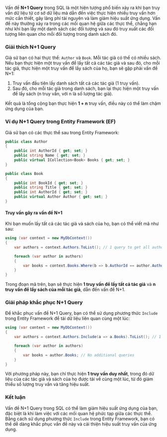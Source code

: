 Vấn đề **N+1 Query** trong SQL là một hiện tượng phổ biến xảy ra khi bạn truy vấn dữ liệu từ cơ sở dữ liệu mà dẫn đến việc thực hiện nhiều truy vấn hơn mức cần thiết, gây lãng phí tài nguyên và làm giảm hiệu suất ứng dụng. Vấn đề này thường xảy ra trong các mối quan hệ giữa các thực thể, chẳng hạn như khi bạn lấy một danh sách các đối tượng và sau đó truy xuất các đối tượng liên quan cho mỗi đối tượng trong danh sách đó.

### Giải thích N+1 Query

Giả sử bạn có hai thực thể: `Author` và `Book`. Mỗi tác giả có thể có nhiều sách. Nếu bạn thực hiện một truy vấn để lấy tất cả các tác giả và sau đó, cho mỗi tác giả, thực hiện một truy vấn để lấy sách của họ, bạn sẽ gặp phải vấn đề N+1:

1. Truy vấn đầu tiên lấy danh sách tất cả các tác giả (1 truy vấn).
2. Sau đó, cho mỗi tác giả trong danh sách, bạn lại thực hiện một truy vấn để lấy sách (n truy vấn, với n là số lượng tác giả).

Kết quả là tổng cộng bạn thực hiện **1 + n** truy vấn, điều này có thể làm chậm ứng dụng của bạn.

### Ví dụ N+1 Query trong Entity Framework (EF)

Giả sử bạn có các thực thể sau trong Entity Framework:

```csharp
public class Author
{
    public int AuthorId { get; set; }
    public string Name { get; set; }
    public virtual ICollection<Book> Books { get; set; }
}

public class Book
{
    public int BookId { get; set; }
    public string Title { get; set; }
    public int AuthorId { get; set; }
    public virtual Author Author { get; set; }
}
```

#### Truy vấn gây ra vấn đề N+1

Khi bạn muốn lấy tất cả các tác giả và sách của họ, bạn có thể viết mã như sau:

```csharp
using (var context = new MyDbContext())
{
    var authors = context.Authors.ToList(); // 1 query to get all authors

    foreach (var author in authors)
    {
        var books = context.Books.Where(b => b.AuthorId == author.AuthorId).ToList(); // n queries
    }
}
```

Trong đoạn mã trên, bạn sẽ thực hiện **1 truy vấn để lấy tất cả tác giả** và **n truy vấn để lấy sách của mỗi tác giả**, dẫn đến vấn đề N+1.

### Giải pháp khắc phục N+1 Query

Để khắc phục vấn đề N+1 Query, bạn có thể sử dụng phương thức `Include` trong Entity Framework để tải dữ liệu liên quan cùng một lúc:

```csharp
using (var context = new MyDbContext())
{
    var authors = context.Authors.Include(a => a.Books).ToList(); // 1 query to get all authors and their books

    foreach (var author in authors)
    {
        var books = author.Books; // No additional queries
    }
}
```

Với phương pháp này, bạn chỉ thực hiện **1 truy vấn duy nhất**, trong đó dữ liệu của các tác giả và sách của họ được tải về cùng một lúc, từ đó giảm thiểu số lượng truy vấn và tăng hiệu suất.

### Kết luận

Vấn đề N+1 Query trong SQL có thể làm giảm hiệu suất ứng dụng của bạn, đặc biệt là khi làm việc với các mối quan hệ phức tạp giữa các thực thể. Bằng cách sử dụng phương thức `Include` trong Entity Framework, bạn có thể dễ dàng khắc phục vấn đề này và cải thiện hiệu suất truy vấn của ứng dụng.
